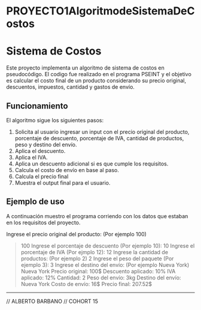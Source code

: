 # PROYECTO1AlgoritmodeSistemaDeCostos

# Sistema de Costos

Este proyecto implementa un algoritmo de sistema de costos en pseudocódigo. El codigo fue realizado en el programa PSEINT y el objetivo es calcular el costo final de un producto considerando su precio original, descuentos, impuestos, cantidad y gastos de envío.

## Funcionamiento

El algoritmo sigue los siguientes pasos:

1. Solicita al usuario ingresar un input con el precio original del producto, porcentaje de descuento, porcentaje de IVA, cantidad de productos, peso y destino del envío.
2. Aplica el descuento.
3. Aplica el IVA.
4. Aplica un descuento adicional si es que cumple los requisitos.
5. Calcula el costo de envío en base al paso.
6. Calcula el precio final
7. Muestra el output final para el usuario.


## Ejemplo de uso

A continuación muestro el programa corriendo con los datos que estaban en los requisitos del proyecto.

Ingrese el precio original del producto: (Por ejemplo 100)
> 100
Ingrese el porcentaje de descuento (Por ejemplo 10):
> 10
Ingrese el porcentaje de IVA (Por ejmplo 12):
> 12
Ingrese la cantidad de productos: (Por ejemplo 2)
> 2
Ingrese el peso del paquete (Por ejemplo 3):
> 3
Ingrese el destino del envío: (Por ejemplo Nueva York)
> Nueva York
Precio original: 100$
Descuento aplicado: 10%
IVA aplicado: 12%
Cantidad: 2
Peso del envío: 3kg
Destino del envío: Nueva York
Costo de envío: 16$
Precio final: 207.52$


----

// ALBERTO BARBANO 
// COHORT 15
